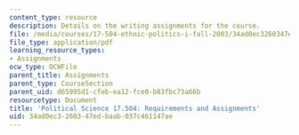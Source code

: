 ```yaml
---
content_type: resource
description: Details on the writing assignments for the course.
file: /media/courses/17-504-ethnic-politics-i-fall-2003/34ad0ec3260347edbaab037c461147ae_polscience17_504.pdf
file_type: application/pdf
learning_resource_types:
- Assignments
ocw_type: OCWFile
parent_title: Assignments
parent_type: CourseSection
parent_uid: d65995d1-cfeb-ea12-fce0-b83fbc73a66b
resourcetype: Document
title: 'Political Science 17.504: Requirements and Assignments'
uid: 34ad0ec3-2603-47ed-baab-037c461147ae
---
```

